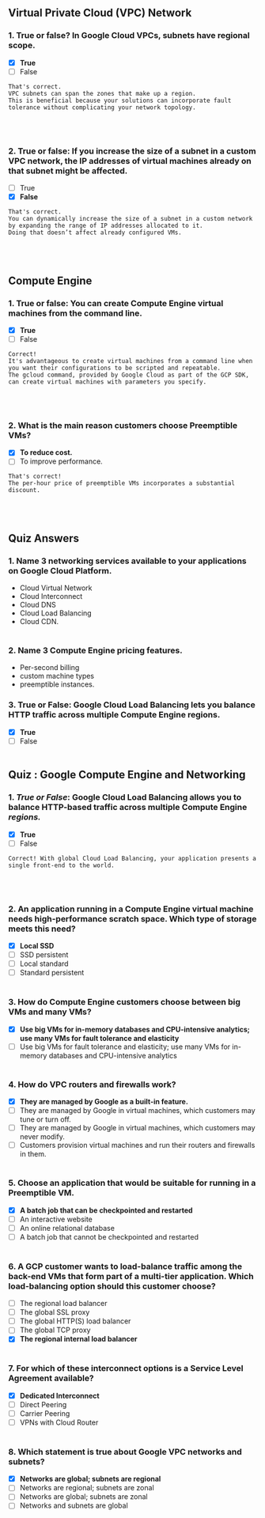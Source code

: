 ## Virtual Private Cloud (VPC) Network
### 1. True or false? In Google Cloud VPCs, subnets have regional scope.
- [x] **True**
- [ ] False
```
That's correct.
VPC subnets can span the zones that make up a region. 
This is beneficial because your solutions can incorporate fault tolerance without complicating your network topology.
```
<br/><br/>

### 2. True or false: If you increase the size of a subnet in a custom VPC network, the IP addresses of virtual machines already on that subnet might be affected.
- [ ] True
- [x] **False**
```
That's correct. 
You can dynamically increase the size of a subnet in a custom network by expanding the range of IP addresses allocated to it. 
Doing that doesn’t affect already configured VMs.
```
<br/><br/>


## Compute Engine
### 1. True or false: You can create Compute Engine virtual machines from the command line.
- [x] **True**
- [ ] False 
```
Correct! 
It's advantageous to create virtual machines from a command line when you want their configurations to be scripted and repeatable.
The gcloud command, provided by Google Cloud as part of the GCP SDK, can create virtual machines with parameters you specify.
```
<br/><br/>

### 2. What is the main reason customers choose Preemptible VMs?
- [x] **To reduce cost.**
- [ ] To improve performance.
```
That's correct!
The per-hour price of preemptible VMs incorporates a substantial discount.
```
<br/><br/>

## Quiz Answers
### 1. Name 3 networking services available to your applications on Google Cloud Platform.
- Cloud Virtual Network
- Cloud Interconnect
- Cloud DNS
- Cloud Load Balancing
- Cloud CDN.
<br/><br/>

### 2. Name 3 Compute Engine pricing features.
- Per-second billing
- custom machine types
- preemptible instances.

### 3. True or False: Google Cloud Load Balancing lets you balance HTTP traffic across multiple Compute Engine regions.
- [x] **True**
- [ ] False 
<br/><br/>

## Quiz : Google Compute Engine and Networking
### 1. *True or False*: Google Cloud Load Balancing allows you to balance HTTP-based traffic across multiple Compute Engine *regions.*
- [x] **True**
- [ ] False
```
Correct! With global Cloud Load Balancing, your application presents a single front-end to the world.
```
<br/><br/>

### 2. An application running in a Compute Engine virtual machine needs high-performance scratch space. Which type of storage meets this need?
- [x] **Local SSD**
- [ ] SSD persistent
- [ ] Local standard
- [ ] Standard persistent
<br/><br/>

### 3. How do Compute Engine customers choose between big VMs and many VMs?
- [x] **Use big VMs for in-memory databases and CPU-intensive analytics; use many VMs for fault tolerance and elasticity**
- [ ] Use big VMs for fault tolerance and elasticity; use many VMs for in-memory databases and CPU-intensive analytics
<br/><br/>

### 4. How do VPC routers and firewalls work?
- [x] **They are managed by Google as a built-in feature.**
- [ ] They are managed by Google in virtual machines, which customers may tune or turn off.
- [ ] They are managed by Google in virtual machines, which customers may never modify.
- [ ] Customers provision virtual machines and run their routers and firewalls in them.
<br/><br/>

### 5. Choose an application that would be suitable for running in a Preemptible VM.
- [x] **A batch job that can be checkpointed and restarted**
- [ ] An interactive website
- [ ] An online relational database
- [ ] A batch job that cannot be checkpointed and restarted
<br/><br/>

### 6. A GCP customer wants to load-balance traffic among the back-end VMs that form part of a multi-tier application. Which load-balancing option should this customer choose?
- [ ] The regional load balancer
- [ ] The global SSL proxy
- [ ] The global HTTP(S) load balancer
- [ ] The global TCP proxy
- [x] **The regional internal load balancer**
<br/><br/>

### 7. For which of these interconnect options is a Service Level Agreement available?
- [x] **Dedicated Interconnect**
- [ ] Direct Peering
- [ ] Carrier Peering
- [ ] VPNs with Cloud Router
<br/><br/>

### 8. Which statement is true about Google VPC networks and subnets?
- [x] **Networks are global; subnets are regional**
- [ ] Networks are regional; subnets are zonal
- [ ] Networks are global; subnets are zonal
- [ ] Networks and subnets are global
<br/><br/>